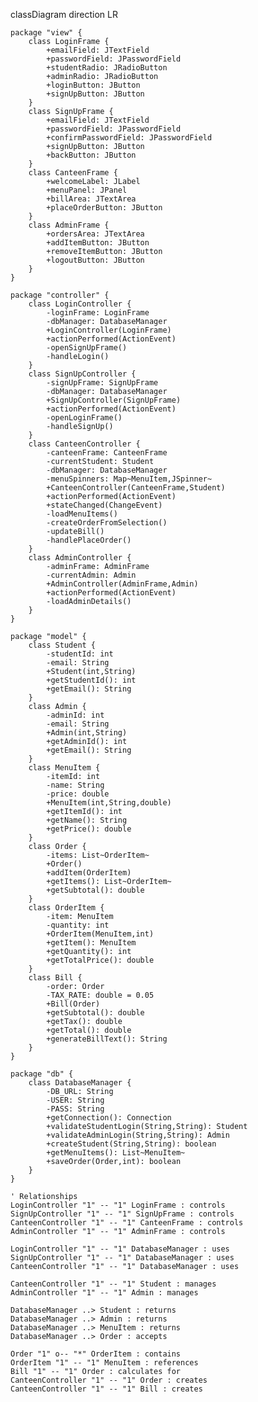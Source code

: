 classDiagram
    direction LR

    package "view" {
        class LoginFrame {
            +emailField: JTextField
            +passwordField: JPasswordField
            +studentRadio: JRadioButton
            +adminRadio: JRadioButton
            +loginButton: JButton
            +signUpButton: JButton
        }
        class SignUpFrame {
            +emailField: JTextField
            +passwordField: JPasswordField
            +confirmPasswordField: JPasswordField
            +signUpButton: JButton
            +backButton: JButton
        }
        class CanteenFrame {
            +welcomeLabel: JLabel
            +menuPanel: JPanel
            +billArea: JTextArea
            +placeOrderButton: JButton
        }
        class AdminFrame {
            +ordersArea: JTextArea
            +addItemButton: JButton
            +removeItemButton: JButton
            +logoutButton: JButton
        }
    }

    package "controller" {
        class LoginController {
            -loginFrame: LoginFrame
            -dbManager: DatabaseManager
            +LoginController(LoginFrame)
            +actionPerformed(ActionEvent)
            -openSignUpFrame()
            -handleLogin()
        }
        class SignUpController {
            -signUpFrame: SignUpFrame
            -dbManager: DatabaseManager
            +SignUpController(SignUpFrame)
            +actionPerformed(ActionEvent)
            -openLoginFrame()
            -handleSignUp()
        }
        class CanteenController {
            -canteenFrame: CanteenFrame
            -currentStudent: Student
            -dbManager: DatabaseManager
            -menuSpinners: Map~MenuItem,JSpinner~
            +CanteenController(CanteenFrame,Student)
            +actionPerformed(ActionEvent)
            +stateChanged(ChangeEvent)
            -loadMenuItems()
            -createOrderFromSelection()
            -updateBill()
            -handlePlaceOrder()
        }
        class AdminController {
            -adminFrame: AdminFrame
            -currentAdmin: Admin
            +AdminController(AdminFrame,Admin)
            +actionPerformed(ActionEvent)
            -loadAdminDetails()
        }
    }

    package "model" {
        class Student {
            -studentId: int
            -email: String
            +Student(int,String)
            +getStudentId(): int
            +getEmail(): String
        }
        class Admin {
            -adminId: int
            -email: String
            +Admin(int,String)
            +getAdminId(): int
            +getEmail(): String
        }
        class MenuItem {
            -itemId: int
            -name: String
            -price: double
            +MenuItem(int,String,double)
            +getItemId(): int
            +getName(): String
            +getPrice(): double
        }
        class Order {
            -items: List~OrderItem~
            +Order()
            +addItem(OrderItem)
            +getItems(): List~OrderItem~
            +getSubtotal(): double
        }
        class OrderItem {
            -item: MenuItem
            -quantity: int
            +OrderItem(MenuItem,int)
            +getItem(): MenuItem
            +getQuantity(): int
            +getTotalPrice(): double
        }
        class Bill {
            -order: Order
            -TAX_RATE: double = 0.05
            +Bill(Order)
            +getSubtotal(): double
            +getTax(): double
            +getTotal(): double
            +generateBillText(): String
        }
    }

    package "db" {
        class DatabaseManager {
            -DB_URL: String
            -USER: String
            -PASS: String
            +getConnection(): Connection
            +validateStudentLogin(String,String): Student
            +validateAdminLogin(String,String): Admin
            +createStudent(String,String): boolean
            +getMenuItems(): List~MenuItem~
            +saveOrder(Order,int): boolean
        }
    }

    ' Relationships
    LoginController "1" -- "1" LoginFrame : controls
    SignUpController "1" -- "1" SignUpFrame : controls
    CanteenController "1" -- "1" CanteenFrame : controls
    AdminController "1" -- "1" AdminFrame : controls

    LoginController "1" -- "1" DatabaseManager : uses
    SignUpController "1" -- "1" DatabaseManager : uses
    CanteenController "1" -- "1" DatabaseManager : uses

    CanteenController "1" -- "1" Student : manages
    AdminController "1" -- "1" Admin : manages

    DatabaseManager ..> Student : returns
    DatabaseManager ..> Admin : returns
    DatabaseManager ..> MenuItem : returns
    DatabaseManager ..> Order : accepts

    Order "1" o-- "*" OrderItem : contains
    OrderItem "1" -- "1" MenuItem : references
    Bill "1" -- "1" Order : calculates for
    CanteenController "1" -- "1" Order : creates
    CanteenController "1" -- "1" Bill : creates
